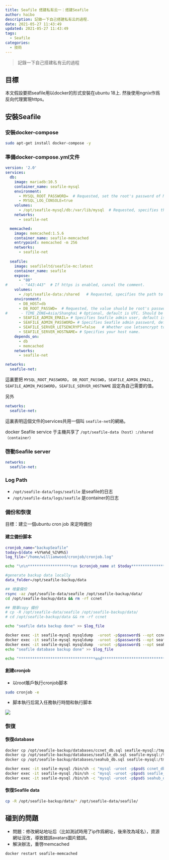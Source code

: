```yaml
---
title: Seafile 搭建私有云一：搭建Seafile
author: haibo
description: 記錄一下自己搭建私有云的過程.
date: 2021-05-27 11:43:49
updated: 2021-05-27 11:43:49
tags:
  - Seafile
categories:
  - 技術
---
```

> 記錄一下自己搭建私有云的過程

<!--more-->

## 目標

本文假設要把seafile用以docker的形式安裝在ubuntu 18上. 
然後使用ngnix作爲反向代理實現https。 

## 安裝Seafile

### 安裝docker-compose

```bash
sudo apt-get install docker-compose -y
```

### 準備docker-compose.yml文件

```yml
version: '2.0'
services:
  db:
    image: mariadb:10.5
    container_name: seafile-mysql
    environment:
      - MYSQL_ROOT_PASSWORD=  # Requested, set the root's password of MySQL service.
      - MYSQL_LOG_CONSOLE=true
    volumes:
      - /opt/seafile-mysql/db:/var/lib/mysql  # Requested, specifies the path to MySQL data persistent store.
    networks:
      - seafile-net

  memcached:
    image: memcached:1.5.6
    container_name: seafile-memcached
    entrypoint: memcached -m 256
    networks:
      - seafile-net
          
  seafile:
    image: seafileltd/seafile-mc:latest
    container_name: seafile
    expose:
      - "80"
#      - "443:443"  # If https is enabled, cancel the comment.
    volumes:
      - /opt/seafile-data:/shared   # Requested, specifies the path to Seafile data persistent store.
    environment:
      - DB_HOST=db
      - DB_ROOT_PASSWD=  # Requested, the value shuold be root's password of MySQL service.
#      - TIME_ZONE=Asia/Shanghai # Optional, default is UTC. Should be uncomment and set to your local time zone.
      - SEAFILE_ADMIN_EMAIL= # Specifies Seafile admin user, default is 'me@example.com'.
      - SEAFILE_ADMIN_PASSWORD= # Specifies Seafile admin password, default is 'asecret'.
      - SEAFILE_SERVER_LETSENCRYPT=false   # Whether use letsencrypt to generate cert.
      - SEAFILE_SERVER_HOSTNAME= # Specifies your host name.
    depends_on:
      - db
      - memcached
    networks:
      - seafile-net

networks:
  seafile-net:
```

這裏要把
`MYSQL_ROOT_PASSWORD`， `DB_ROOT_PASSWD`，`SEAFILE_ADMIN_EMAIL`，`SEAFILE_ADMIN_PASSWORD`，`SEAFILE_SERVER_HOSTNAME`
設定為自己需要的值。

另外

```yml
networks:
  seafile-net:
```

這裏表明這個文件的services共用一個叫 `seafile-net`的網絡。

docker Seafile service 于主機共享了  `/opt/seafile-data（host）:/shared（container）`

### 啓動Seafile server

```yml
networks:
  seafile-net:
```

### Log Path

* `/opt/seafile-data/logs/seafile` 是seafile的日志
* `/opt/seafile-data/logs/seafile` 是container的日志

### 備份和恢復

目標：建立一個ubuntu cron job 來定時備份

#### 建立備份脚本

```bash
cronjob_name="backupSeafile"
today=$(date +%Y%m%d_%I%M%S)
log_file="/home/williamwood/cronjob/cronjob.log"

echo "\n\n*******************run $cronjob_name at $today******************" >> $log_file

#generate backup data locally
data_folder=/opt/seafile-backup/data

## 增量備份
rsync -az /opt/seafile-data/seafile /opt/seafile-backup/data/
cd /opt/seafile-backup/data && rm -rf ccnet

## 簡單copy 備份
# cp -R /opt/seafile-data/seafile /opt/seafile-backup/data/
# cd /opt/seafile-backup/data && rm -rf ccnet

echo "seafile data backup done" >> $log_file

docker exec -it seafile-mysql mysqldump  -uroot -p$password$ --opt ccnet_db > /opt/seafile-backup/databases/ccnet_db.sql
docker exec -it seafile-mysql mysqldump  -uroot -p$password$ --opt seafile_db > /opt/seafile-backup/databases/seafile_db.sql
docker exec -it seafile-mysql mysqldump  -uroot -p$password$ --opt seahub_db > /opt/seafile-backup/databases/seahub_db.sql
echo "seafile database backup done" >> $log_file

echo "**********************************end***********************************" >> $log_file
```

#### 創建cronjob

* 以root賬戶執行cronjob脚本

```bash
sudo cronjob -e
```

* 脚本執行后寫入任務執行時間和執行脚本

<img src="https://res.cloudinary.com/dr8wkuoot/image/upload/v1621939199/blog/cronjob_fvbqfw.jpg">

### 恢復

#### 恢復database

```bash
docker cp /opt/seafile-backup/databases/ccnet_db.sql seafile-mysql:/tmp/ccnet_db.sql
docker cp /opt/seafile-backup/databases/seafile_db.sql seafile-mysql:/tmp/seafile_db.sql
docker cp /opt/seafile-backup/databases/seahub_db.sql seafile-mysql:/tmp/seahub_db.sql

docker exec -it seafile-mysql /bin/sh -c "mysql -uroot -p$psd$ ccnet_db < /tmp/ccnet_db.sql"
docker exec -it seafile-mysql /bin/sh -c "mysql -uroot -p$psd$ seafile_db < /tmp/seafile_db.sql"
docker exec -it seafile-mysql /bin/sh -c "mysql -uroot -p$psd$ seahub_db < /tmp/seahub_db.sql"
```

#### 恢復Seafile data

```bash
cp -R /opt/seafile-backup/data/* /opt/seafile-data/seafile/
```

## 碰到的問題

* 問題：修改網站地址后（比如測試時用了ip作爲網址，後來改為域名），資源網址沒改，導致錯誤avatars圖片錯誤。
* 解決辦法，重啓memcached 

```bash
docker restart seafile-memcached
```